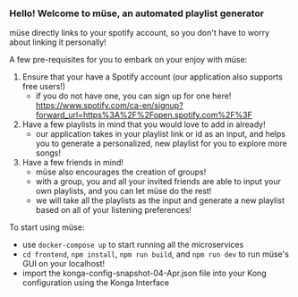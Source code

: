 ### Hello! Welcome to müse, an automated playlist generator

müse directly links to your spotify account, so you don't have to worry about linking it personally!

A few pre-requisites for you to embark on your enjoy with müse:
1. Ensure that your have a Spotify account (our application also supports free users!)
    - if you do not have one, you can sign up for one here! https://www.spotify.com/ca-en/signup?forward_url=https%3A%2F%2Fopen.spotify.com%2F%3F
2. Have a few playlists in mind that you would love to add in already!
    - our application takes in your playlist link or id as an input, and helps you to generate a personalized, new playlist for you to explore more songs!
3. Have a few friends in mind!
    - müse also encourages the creation of groups!
    - with a group, you and all your invited friends are able to input your own playlists, and you can let müse do the rest!
    - we will take all the playlists as the input and generate a new playlist based on all of your listening preferences!

To start using müse:
- use `docker-compose up` to start running all the microservices
- `cd frontend`, `npm install`, `npm run build`, and `npm run dev` to run müse's GUI on your localhost!
- import the konga-config-snapshot-04-Apr.json file into your Kong configuration using the Konga Interface
